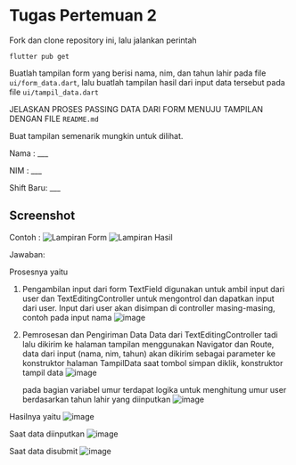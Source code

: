 # Tugas Pertemuan 2

Fork dan clone repository ini, lalu jalankan perintah 
```
flutter pub get
```
Buatlah tampilan form yang berisi nama, nim, dan tahun lahir pada file `ui/form_data.dart`, lalu buatlah tampilan hasil dari input data tersebut pada file `ui/tampil_data.dart`

JELASKAN PROSES PASSING DATA DARI FORM MENUJU TAMPILAN DENGAN FILE `README.md`

Buat tampilan semenarik mungkin untuk dilihat.


Nama : ___

NIM : ___

Shift Baru: ___

## Screenshot
Contoh :
![Lampiran Form](form.png)
![Lampiran Hasil](hasil.png)

Jawaban:

Prosesnya yaitu
1. Pengambilan input dari form
   TextField digunakan untuk ambil input dari user dan TextEditingController untuk mengontrol     dan dapatkan input dari user. Input dari user akan disimpan di controller masing-masing,       contoh pada input nama
   ![image](https://github.com/user-attachments/assets/75ca47a1-6729-4523-a3d0-bec5f0a8b8f3)
2. Pemrosesan dan Pengiriman Data
   Data dari TextEditingController tadi lalu dikirim ke halaman tampilan menggunakan Navigator    dan Route, data dari input (nama, nim, tahun) akan dikirim sebagai parameter ke konstruktor    halaman TampilData saat tombol simpan diklik, konstruktor tampil data
   ![image](https://github.com/user-attachments/assets/676251a0-7fba-4fde-a5b7-305b87eb5e96)

   pada bagian variabel umur terdapat logika untuk menghitung umur user berdasarkan tahun      lahir yang diinputkan
   ![image](https://github.com/user-attachments/assets/c5011856-4e59-4676-8f2b-ffbcddf0871a)

Hasilnya yaitu
![image](https://github.com/user-attachments/assets/37d6bc6d-a174-4afe-97c2-ff30c6b26859)

Saat data diinputkan
![image](https://github.com/user-attachments/assets/ccc355f7-eda0-4f5a-be53-5165cdd409d2)

Saat data disubmit
![image](https://github.com/user-attachments/assets/2f93cbfb-2341-480e-a5d4-8e262880a330)

